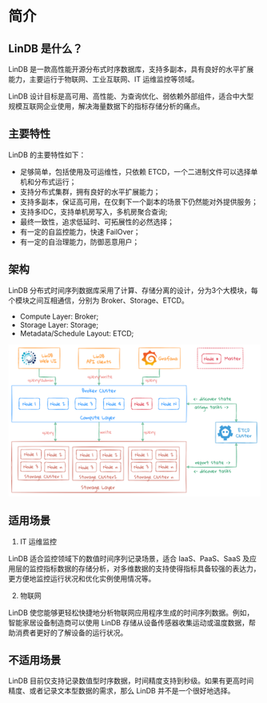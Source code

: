 # 简介

## LinDB 是什么？

LinDB 是一款高性能开源分布式时序数据库，支持多副本，具有良好的水平扩展能力，主要运行于物联网、工业互联网、IT 运维监控等领域。

LinDB 设计目标是高可用、高性能、为查询优化、弱依赖外部组件，适合中大型规模互联网企业使用，解决海量数据下的指标存储分析的痛点。

## 主要特性

LinDB 的主要特性如下：
- 足够简单，包括使用及可运维性，只依赖 ETCD，一个二进制文件可以选择单机和分布式运行；
- 支持分布式集群，拥有良好的水平扩展能力；
- 支持多副本，保证高可用，在仅剩下一个副本的场景下仍然能对外提供服务；
- 支持多IDC，支持单机房写入，多机房聚合查询;
- 最终一致性，追求低延时、可拓展性的必然选择；
- 有一定的自监控能力，快速 FailOver；
- 有一定的自治理能力，防御恶意用户；

## 架构

LinDB 分布式时间序列数据库采用了计算、存储分离的设计，分为3个大模块，每个模块之间互相通信，分别为 Broker、Storage、ETCD。
- Compute Layer: Broker;
- Storage Layer: Storage;
- Metadata/Schedule Layout: ETCD;

![architecture](../../assets/images/design/architecture.png)

## 适用场景

1. IT 运维监控

LinDB 适合监控领域下的数值时间序列记录场景，适合 IaaS、PaaS、SaaS 及应用层的监控指标数据的存储分析，对多维数据的支持使得指标具备较强的表达力，更方便地监控运行状况和优化实例使用情况等。

2. 物联网

LinDB 使您能够更轻松快捷地分析物联网应用程序生成的时间序列数据。例如，智能家居设备制造商可以使用 LinDB 存储从设备传感器收集运动或温度数据，帮助消费者更好的了解设备的运行状况。

## 不适用场景

LinDB 目前仅支持记录数值型时序数据，时间精度支持到秒级。如果有更高时间精度、或者记录文本型数据的需求，那么 LinDB 并不是一个很好地选择。
